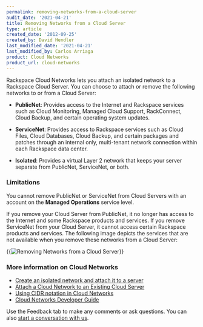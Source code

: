 ```yaml
---
permalink: removing-networks-from-a-cloud-server
audit_date: '2021-04-21'
title: Removing Networks from a Cloud Server
type: article
created_date: '2012-09-25'
created_by: David Hendler
last_modified_date: '2021-04-21'
last_modified_by: Carlos Arriaga
product: Cloud Networks
product_url: cloud-networks
---
```


Rackspace Cloud Networks lets you attach an isolated network to a Rackspace
Cloud Server. You can choose to attach or remove the
following networks to or from a Cloud Server:

-  **PublicNet**: Provides access to the Internet and Rackspace services such as Cloud
Monitoring, Managed Cloud Support, RackConnect, Cloud Backup, and
certain operating system updates.

-  **ServiceNet**: Provides access to Rackspace services such as Cloud Files, Cloud
Databases, Cloud Backup, and certain packages and patches through an
internal only, multi-tenant network connection within each Rackspace
data center.

-  **Isolated**: Provides a virtual Layer 2 network that keeps your server separate from
PublicNet, ServiceNet, or both.

### Limitations

You cannot remove PublicNet or ServiceNet from Cloud Servers with an
account on the **Managed Operations** service level. 

If you remove your Cloud Server from PublicNet, it no longer has access
to the Internet and some Rackspace products and services. If you remove
ServiceNet from your Cloud Server, it cannot access certain Rackspace
products and services. The following image depicts the services that are
not available when you remove these networks from a Cloud Server:

{{<image alt="Removing Networks from a Cloud Server" src="cloud-networks-infographic-revised4.png" title="Removing Networks from a Cloud Server">}}

### More information on Cloud Networks

-  [Create an isolated network and attach it to a server](/support/how-to/create-an-isolated-cloud-network-and-attach-it-to-a-server)
-  [Attach a Cloud Network to an Existing Cloud Server](/support/how-to/attach-a-cloud-network-to-an-existing-cloud-server)
-  [Using CIDR notation in Cloud Networks](/support/how-to/using-cidr-notation-in-cloud-networks)
-  [Cloud Networks Developer Guide]( https://docs.rackspace.com/docs/cloud-networks/v2/)

Use the Feedback tab to make any comments or ask questions. You can also [start a conversation with us](https://www.rackspace.com/contact). 
